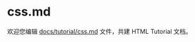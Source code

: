 css.md
===

欢迎您编辑 <a target="__blank" href="https://github.com/jaywcjlove/html-tutorial/blob/main/docs/tutorial/css.md">docs/tutorial/css.md</a> 文件，共建 HTML Tutorial 文档。

